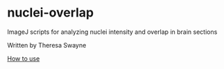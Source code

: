 # nuclei-overlap
ImageJ scripts for analyzing nuclei intensity and overlap in brain sections

Written by Theresa Swayne

[How to use](https://docs.google.com/document/d/1NHI9bl0M6977_JleVXQs-aAHyY-ejHKz-LZwN5VWehc/edit?usp=sharing)
